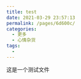 ```yaml
---
title: test
date: 2021-03-29 23:57:13
permalink: /pages/6d600c/
categories:
  - 更多
  - 心情杂货
tags:
  - 
---
```

这是一个测试文件